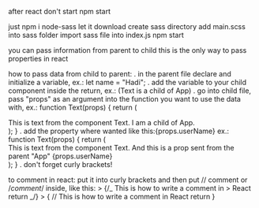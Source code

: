after react don't start npm start

just npm i node-sass
let it download
create sass directory
add main.scss into sass folder
import sass file into index.js
npm start

you can pass information from parent to child
this is the only way to pass properties in react

how to pass data from child to parent:
. in the parent file declare and initialize a variable, ex.: let name = "Hadi";
. add the variable to your child component inside the return, ex.: <Text userName={name} /> (Text is a child of App)
. go into child file, pass "props" as an argument into the function you want to use the data with, ex.:
function Text(props) {
return (

<div className="text">
This is text from the component Text. I am a child of App.
</div>
);
}
. add the property where wanted like this:{props.userName}
ex.:
function Text(props) {
  return (
    <div className="text">
      This is text from the component Text. And this is a prop sent from the
      parent "App" {props.userName}
    </div>
  );
}
. don't forget curly brackets!

to comment in react:
put it into curly brackets and then put // comment or /_comment_/ inside, like this: > {/_ This is how to write a comment in > React return _/} > {
// This is how to write a comment in React return
}
